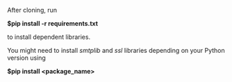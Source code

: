 After cloning, run

**$pip install -r requirements.txt**

to install dependent libraries.

You might need to install *smtplib* and *ssl* libraries depending on your Python version using 

**$pip install <package_name>**
